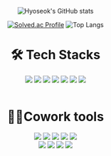 <div align="center">
 
![Hyoseok's GitHub stats](https://github-readme-stats.vercel.app/api?username=seohyoseok0408&show_icons=true&theme=radical)
 
[![Solved.ac Profile](http://mazassumnida.wtf/api/v2/generate_badge?boj=seohyoseok0408)](https://solved.ac/seohyoseok0408/) 
![Top Langs](https://github-readme-stats.vercel.app/api/top-langs/?username=seohyoseok0408&layout=compact&theme=tokyonight)

</div>

# <div align="center"> 🛠 Tech Stacks </div>
<div align="center">  
 <img src="https://img.shields.io/badge/html-E34F26?style=for-the-badge&logo=html5&logoColor=white">  
 <img src="https://img.shields.io/badge/css-1572B6?style=for-the-badge&logo=css3&logoColor=white">  
 <img src="https://img.shields.io/badge/javascript-F7DF1E?style=for-the-badge&logo=javascript&logoColor=black"> 
 <img src="https://img.shields.io/badge/python-3776AB?style=for-the-badge&logo=python&logoColor=white"> 
 <img src="https://img.shields.io/badge/java-007396?style=for-the-badge&logo=coffeeScript&logoColor=white">  
 <img src="https://img.shields.io/badge/springboot-6DB33F?style=for-the-badge&logo=springboot&logoColor=white">  
 <img src="https://img.shields.io/badge/mysql-4479A1?style=for-the-badge&logo=mysql&logoColor=white">  
</div> 
</br> 

# <div align="center"> 🙋‍♀️Cowork tools </div>
 <div align="center">  <img src="https://img.shields.io/badge/github-181717?style=for-the-badge&logo=github&logoColor=white">   <img src="https://img.shields.io/badge/slack-4A154B?style=for-the-badge&logo=slack&logoColor=white">  <img src="https://img.shields.io/badge/discord-5865F2?style=for-the-badge&logo=discord&logoColor=white">  <img src="https://img.shields.io/badge/kakaotalk-FFCD00?style=for-the-badge&logo=kakaotalk&logoColor=white">  <img src="https://img.shields.io/badge/zoom-2D8CFF?style=for-the-badge&logo=zoomk&logoColor=white">  </br>
 <img src="https://img.shields.io/badge/notion-000000?style=for-the-badge&logo=notionk&logoColor=white">  <img src="https://img.shields.io/badge/figma-F24E1E?style=for-the-badge&logo=figmak&logoColor=white"> <img src="https://img.shields.io/badge/codepen-000000?style=for-the-badge&logo=codepen&logoColor=white">  <img src="https://img.shields.io/badge/VSCode-007ACC?style=for-the-badge&logo=VSCode&logoColor=white">  </div>
 

